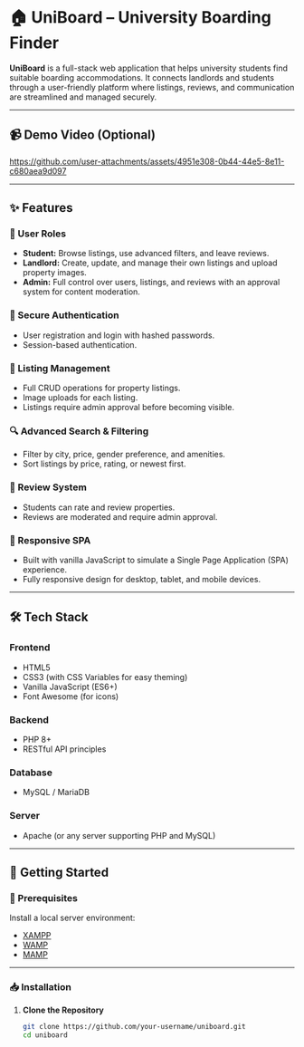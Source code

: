 # 🏠 UniBoard – University Boarding Finder

**UniBoard** is a full-stack web application that helps university students find suitable boarding accommodations. It connects landlords and students through a user-friendly platform where listings, reviews, and communication are streamlined and managed securely.

---

## 📹 Demo Video (Optional)



https://github.com/user-attachments/assets/4951e308-0b44-44e5-8e11-c680aea9d097


---

## ✨ Features

### 👥 User Roles
- **Student:** Browse listings, use advanced filters, and leave reviews.
- **Landlord:** Create, update, and manage their own listings and upload property images.
- **Admin:** Full control over users, listings, and reviews with an approval system for content moderation.

### 🔐 Secure Authentication
- User registration and login with hashed passwords.
- Session-based authentication.

### 🏡 Listing Management
- Full CRUD operations for property listings.
- Image uploads for each listing.
- Listings require admin approval before becoming visible.

### 🔍 Advanced Search & Filtering
- Filter by city, price, gender preference, and amenities.
- Sort listings by price, rating, or newest first.

### 🌟 Review System
- Students can rate and review properties.
- Reviews are moderated and require admin approval.

### 📱 Responsive SPA
- Built with vanilla JavaScript to simulate a Single Page Application (SPA) experience.
- Fully responsive design for desktop, tablet, and mobile devices.

---

## 🛠️ Tech Stack

### Frontend
- HTML5
- CSS3 (with CSS Variables for easy theming)
- Vanilla JavaScript (ES6+)
- Font Awesome (for icons)

### Backend
- PHP 8+
- RESTful API principles

### Database
- MySQL / MariaDB

### Server
- Apache (or any server supporting PHP and MySQL)

---

## 🚀 Getting Started

### 🔧 Prerequisites

Install a local server environment:
- [XAMPP](https://www.apachefriends.org/)
- [WAMP](http://www.wampserver.com/)
- [MAMP](https://www.mamp.info/)

---

### 📥 Installation

1. **Clone the Repository**
   ```bash
   git clone https://github.com/your-username/uniboard.git
   cd uniboard
